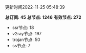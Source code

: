 更新时间2022-11-25 05:48:39

**总订阅: 45**
**总节点: 1246**
**有效节点: 272**
- ssr节点: 18
- v2ray节点: 197
- trojan节点: 50
- ss节点: 7
